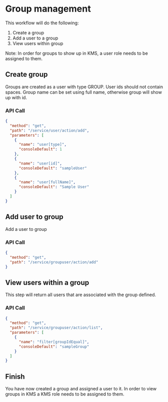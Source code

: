 <!--METADATA
{
  "summary": "Workflow to add groups, add users to them and view users within a group"
}
-->

# Group management
This workflow will do the following:
1. Create a group
2. Add a user to a group
3. View users within group

Note: In order for groups to show up in KMS, a user role needs to be assigned to them.

## Create group
Groups are created as a user with type GROUP.
User ids should not contain spaces.
Group name can be set using full name, otherwise group will show up with id.

### API Call
```json
{
  "method": "get",
  "path": "/service/user/action/add",
  "parameters": [
    {
      "name": "user[type]",
      "consoleDefault": 1
    },
    {
      "name": "user[id]",
      "consoleDefault": "sampleUser"
    },
    {
      "name": "user[fullName]",
      "consoleDefault": "Sample User"
    }
  ]
}
```

## Add user to group
Add a user to group

### API Call
```json
{
  "method": "get",
  "path": "/service/groupuser/action/add"
}
```

## View users within a group
This step will return all users that are associated with the group defined.

### API Call
```json
{
  "method": "get",
  "path": "/service/groupuser/action/list",
  "parameters": [
    {
      "name": "filter[groupIdEqual]",
      "consoleDefault": "sampleGroup"
    }
  ]
}
```

## Finish
You have now created a group and assigned a user to it. 
In order to view groups in KMS a KMS role needs to be assigned to them.
